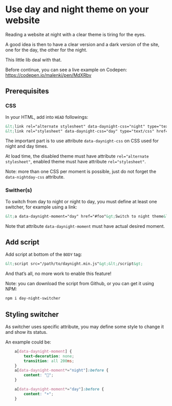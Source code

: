 # Use day and night theme on your website

Reading a website at night with a clear theme is tiring for the eyes.

A good idea is then to have a clear version and a dark version of the site,
one for the day, the other for the night.

This little lib deal with that.

Before continue, you can see a live example on Codepen: <https://codepen.io/malenki/pen/MdXRbv>

## Prerequisites


### CSS

In your HTML, add into `HEAD` followings:

```html
&lt;link rel="alternate stylesheet" data-daynight-css="night" type="text/css" href="night.css"&gt;
&lt;link rel="stylesheet" data-daynight-css="day" type="text/css" href="day.css"&gt;
```

The important part is to use attribute `data-daynight-css` on CSS used for night and day times.

At load time, the disabled theme must have attribute `rel="alternate stylesheet"`, enabled theme must have attribute `rel="stylesheet"`.

Note: more than one CSS per moment is possible, just do not forget the `data-nightday-css` attribute.

### Swither(s)

To switch from day to night or night to day, you must define at least one switcher, for example using a link:

```html
&lt;a data-daynight-moment="day" href="#foo"&gt;Switch to night theme&lt;/a&gt;
```

Note that attribute `data-daynight-moment` must have actual desired moment.

## Add script

Add script at bottom of the `BODY` tag:

```html
&lt;script src="/path/to/daynight.min.js"&gt;&lt;/script&gt;
```

And that’s all, no more work to enable this feature!

Note: you can download the script from Github, or you can get it using NPM:

```bash
npm i day-night-switcher
```

## Styling switcher

As switcher uses specific attribute, you may define some style to change it and show its status.

An example could be:

```css
    a[data-daynight-moment] {
        text-decoration: none;
        transition: all 200ms;
    }
    a[data-daynight-moment*="night"]:before {
        content: "🌙";
    }

    a[data-daynight-moment*="day"]:before {
        content: "☀️";
    }
```


